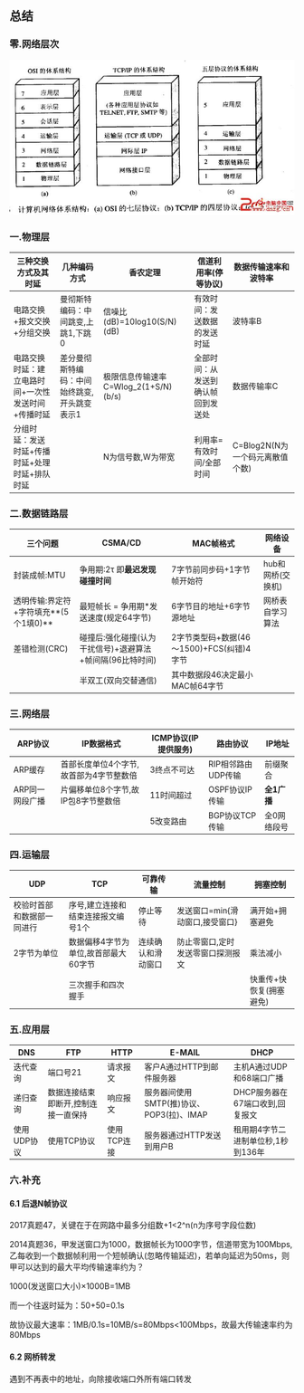 ## 总结

### 零.网络层次

![层级图](computerWeb/computerWebLayer.jpeg)

### 一.物理层

| 三种交换方式及其时延                               | 几种编码方式                                 | 香农定理                             | 信道利用率(停等协议)               | 数据传输速率和波特率            |
| -------------------------------------------------- | -------------------------------------------- | ------------------------------------ | ---------------------------------- | ------------------------------- |
| 电路交换+报文交换+分组交换                         | 曼彻斯特编码：中间跳变,上跳1,下跳0           | 信噪比(dB)=10log10(S/N)(dB)          | 有效时间：发送数据的发送时延       | 波特率B                         |
| 电路交换时延：建立电路时间+一次性发送时间+传播时延 | 差分曼彻斯特编码：中间始终跳变,开头跳变表示1 | 极限信息传输速率C=Wlog_2(1+S/N)(b/s) | 全部时间：从发送到确认帧回到发送处 | 数据传输率C                     |
| 分组时延：发送时延+传播时延+处理时延+排队时延      |                                              | N为信号数,W为带宽                    | 利用率=有效时间/全部时间           | C=Blog2N(N为一个码元离散值个数) |

### 二.数据链路层

| 三个问题                              | CSMA/CD                                                   | MAC帧格式                                 | 网络设备          |
| ------------------------------------- | --------------------------------------------------------- | ----------------------------------------- | ----------------- |
| 封装成帧:MTU                          | 争用期:2τ 即**最迟发现碰撞时间**                          | 7字节前同步码+1字节帧开始符               | hub和网桥(交换机) |
| 透明传输:界定符+字符填充**(5个1填0)** | 最短帧长 = 争用期*发送速度(规定64字节)                    | 6字节目的地址+6字节源地址                 | 网桥表自学习算法  |
| 差错检测(CRC)                         | 碰撞后:强化碰撞(认为干扰信号)+退避算法+帧间隔(96比特时间) | 2字节类型码+数据(46～1500)+FCS(纠错)4字节 |                   |
|                                       | 半双工(双向交替通信)                                      | 其中数据段46决定最小MAC帧64字节           |                   |

### 三.网络层

| ARP协议         | IP数据格式                              | ICMP协议(IP提供服务) | 路由协议           | IP地址      |
| --------------- | --------------------------------------- | -------------------- | ------------------ | ----------- |
| ARP缓存         | 首部长度单位4个字节,故首部为4字节整数倍 | 3终点不可达          | RIP相邻路由UDP传输 | 前缀聚合    |
| ARP同一网段广播 | 片偏移单位8个字节,故IP包8字节整数倍     | 11时间超过           | OSPF协议IP传输     | **全1广播** |
|                 |                                         | 5改变路由            | BGP协议TCP传输     | 全0网络段号 |

### 四.运输层

| UDP                        | TCP                                  | 可靠传输           | 流量控制                          | 拥塞控制                |
| -------------------------- | ------------------------------------ | ------------------ | --------------------------------- | ----------------------- |
| 校验时首部和数据部一同进行 | 序号,建立连接和结束连接报文编号1个   | 停止等待           | 发送窗口=min{滑动窗口,接受窗口}   | 满开始+拥塞避免         |
| 2字节为单位                | 数据偏移4字节为单位,故首部最大60字节 | 连续确认和滑动窗口 | 防止零窗口,定时发送零窗口探测报文 | 乘法减小                |
|                            | 三次握手和四次握手                   |                    |                                   | 快重传+快恢复(拥塞避免) |

### 五.应用层

| DNS         | FTP                                 | HTTP        | E-MAIL                                   | DHCP                               |
| ----------- | ----------------------------------- | ----------- | ---------------------------------------- | ---------------------------------- |
| 迭代查询    | 端口号21                            | 请求报文    | 客户A通过HTTP到邮件服务器                | 主机A通过UDP和68端口广播           |
| 递归查询    | 数据连接结束即断开,控制连接一直保持 | 响应报文    | 服务器间使用SMTP(推)协议、POP3(拉)、IMAP | DHCP服务器在67端口收到,回复报文    |
| 使用UDP协议 | 使用TCP协议                         | 使用TCP连接 | 服务器通过HTTP发送到用户B                | 租用期4字节二进制单位秒,1秒到136年 |

### 六.补充

#### 6.1 后退N帧协议

2017真题47，关键在于在网路中最多分组数+1<2^n(n为序号字段位数)

2014真题36，甲发送窗口为1000，数据帧长为1000字节，信道带宽为100Mbps,乙每收到一个数据帧利用一个短帧确认(忽略传输延迟)，若单向延迟为50ms，则甲可以达到的最大平均传输速率约为？

1000(发送窗口大小)×1000B=1MB

而一个往返时延为：50+50=0.1s

故协议最大速率：1MB/0.1s=10MB/s=80Mbps<100Mbps，故最大传输速率约为80Mbps

#### 6.2 网桥转发

遇到不再表中的地址，向除接收端口外所有端口转发